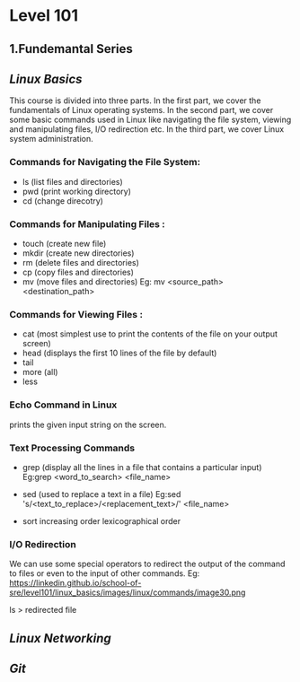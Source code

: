 # Level 101

## 1.Fundemantal Series

## _Linux Basics_

This course is divided into three parts. In the first part, we cover the fundamentals of Linux operating systems.
In the second part, we cover some basic commands used in Linux like navigating the file system, viewing and manipulating files, I/O redirection etc.
In the third part, we cover Linux system administration. 

### Commands for Navigating the File System:

- ls  (list files and directories)
- pwd  (print working directory)
- cd  (change direcotry)


### Commands for Manipulating Files : 

- touch (create new file)
- mkdir (create new directories)
- rm (delete files and directories)
- cp (copy files and directories)
- mv (move files and directories) 
   Eg: mv <source_path> <destination_path>

### Commands for Viewing Files :
- cat (most simplest use to print the contents of the file on your output screen)
- head (displays the first 10 lines of the file by default)
- tail
- more (all)
- less

### Echo Command in Linux
 prints the given input string on the screen.

### Text Processing Commands
- grep (display all the lines in a file that contains a particular input)
 Eg:grep <word_to_search> <file_name>

- sed (used to replace a text in a file)
 Eg:sed 's/<text_to_replace>/<replacement_text>/' <file_name>

- sort 
 increasing order
 lexicographical order

### I/O Redirection
We can use some special operators to redirect the output of the command to files or even to the input of other commands.
  Eg: https://linkedin.github.io/school-of-sre/level101/linux_basics/images/linux/commands/image30.png
 
 ls > redirected file

## _Linux Networking_

## _Git_
